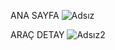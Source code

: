 ANA SAYFA
![Adsız](https://user-images.githubusercontent.com/77541257/177156989-a706997c-ce63-460a-9dcd-9eca34c59f6f.png)

ARAÇ DETAY
![Adsız2](https://user-images.githubusercontent.com/77541257/177157357-4650f2a7-58cb-4566-a469-9d6c6825cd2a.png)

